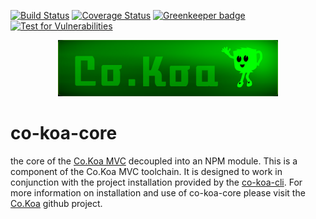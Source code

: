 [![Build Status](https://travis-ci.org/jaysaurus/co-koa-core.svg?branch=master)](https://travis-ci.org/jaysaurus/co-koa-core)
[![Coverage Status](https://coveralls.io/repos/github/jaysaurus/co-koa-core/badge.svg?branch=master)](https://coveralls.io/github/jaysaurus/co-koa-core?branch=master)
[![Greenkeeper badge](https://badges.greenkeeper.io/jaysaurus/co-koa-core.svg)](https://greenkeeper.io/)
[![Test for Vulnerabilities](https://snyk.io/test/github/jaysaurus/co-koa-core/badge.svg)](https://snyk.io/test/github/jaysaurus/co-koa-core)

<a title="Co.Koa on github" href="https://jaysaurus.github.io/Co.Koa">
<img alt="Co.Koa header" title="Co.Koa" style="margin: 0 15%; width: 70%" src="https://raw.githubusercontent.com/jaysaurus/Co.Koa/master/siteStrapCoKoa.png?sanitize=true" />
</a>

# co-koa-core

the core of the [Co.Koa MVC](http://cokoajs.com) decoupled into an NPM module. This is a component of the Co.Koa MVC toolchain.  It is designed to work in conjunction with the project installation provided by the <a href="https://github.com/jaysaurus/co-koa-cli">co-koa-cli</a>.  For more information on installation and use of co-koa-core please visit the <a href="https://github.com/jaysaurus/Co.Koa">Co.Koa</a> github project.
